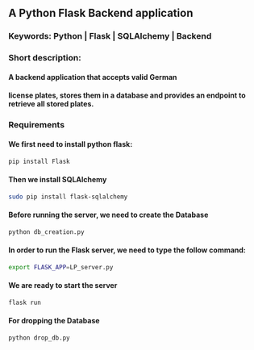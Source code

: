 ## A Python Flask Backend application 
### Keywords: Python | Flask | SQLAlchemy | Backend
### Short description:
#### A backend application that accepts valid German
#### license plates, stores them in a database and provides an endpoint to retrieve all stored plates.

### Requirements
#### We first need to install python flask:
```bash
pip install Flask
```
#### Then we install SQLAlchemy
```bash
sudo pip install flask-sqlalchemy
```
#### Before running the server, we need to create the Database 
```bash
python db_creation.py
```
#### In order to run the Flask server, we need to type the follow command:
```bash
export FLASK_APP=LP_server.py
```
#### We are ready to start the server
```bash
flask run
```
#### For dropping the Database
```bash
python drop_db.py
```